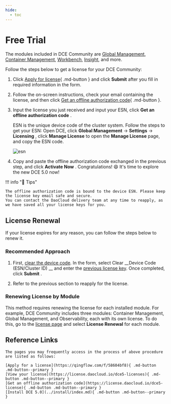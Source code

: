 ```yaml
---
hide:
  - toc
---
```


# Free Trial

The modules included in DCE Community are [Global Management](../ghippo/intro/index.md),
[Container Management](../kpanda/intro/index.md), [Workbench](../amamba/intro/index.md),
[Insight](../insight/intro/index.md), and more.

Follow the steps below to get a license for your DCE Community:

1. Click [Apply for license](https://qingflow.com/f/58604bf8){ .md-button } and click __Submit__ after you fill in required information in the form.

2. Follow the on-screen instructions, check your email containing the license, and then click [Get an offline authorization code](https://license.daocloud.io/dce5-license){ .md-button }.

3. Input the license you just received and input your ESN, click __Get an offline authorization code__ .

    ESN is the unique device code of the cluster system.
    Follow the steps to get your ESN: Open DCE, click __Global Management__ -> __Settings__ -> __Licensing__ , click __Manage License__ to open the __Manage License__ page, and copy the ESN code.

    ![esn](https://docs.daocloud.io/daocloud-docs-images/docs/en/docs/images/license02.jpg)

4. Copy and paste the offline authorization code exchanged in the previous step, and click __Activate Now__ . Congratulations! :smile: It's time to explore the new DCE 5.0 now!

!!! info "📢 Tips"

    The offline authorization code is bound to the device ESN. Please keep the license key email safe and secure.
    You can contact the DaoCloud delivery team at any time to reapply, as we have saved all your license keys for you.

## License Renewal

If your license expires for any reason, you can follow the steps below to renew it.

### Recommended Approach

1. First, [clear the device code](https://qingflow.com/f/58604bf8). In the form, select Clear __Device Code (ESN/Cluster ID) __ and enter the [previous license key](https://license.daocloud.io/dce5-licenses). Once completed, click __Submit__ .

2. Refer to the previous section to reapply for the license.

### Renewing License by Module

This method requires renewing the license for each installed module.
For example, DCE Community includes three modules: Container Management, Global Management, and Observability, each with its own license.
To do this, go to the [license page](https://qingflow.com/f/58604bf8) and select __License Renewal__ for each module.

## Reference Links

    The pages you may frequently access in the process of above procedure are listed as follows:

    [Apply for a license](https://qingflow.com/f/58604bf8){ .md-button .md-button--primary }
    [View your license](https://license.daocloud.io/dce5-licenses){ .md-button .md-button--primary }
    [Get an offline authorization code](https://license.daocloud.io/dce5-license){ .md-button .md-button--primary }
    [Install DCE 5.0](../install/index.md){ .md-button .md-button--primary }
